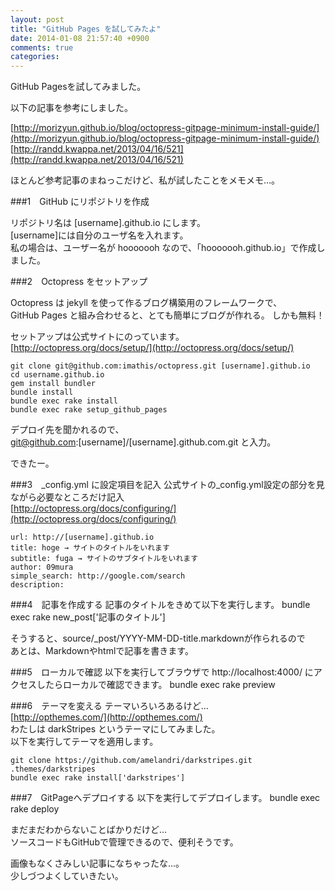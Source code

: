 ```yaml
---
layout: post
title: "GitHub Pages を試してみたよ"
date: 2014-01-08 21:57:40 +0900
comments: true
categories: 
---
```

GitHub Pagesを試してみました。

以下の記事を参考にしました。

[http://morizyun.github.io/blog/octopress-gitpage-minimum-install-guide/](http://morizyun.github.io/blog/octopress-gitpage-minimum-install-guide/)
[http://randd.kwappa.net/2013/04/16/521](http://randd.kwappa.net/2013/04/16/521)

ほとんど参考記事のまねっこだけど、私が試したことをメモメモ…。


###1　GitHub にリポジトリを作成

リポジトリ名は [username].github.io にします。  
[username]には自分のユーザ名を入れます。  
私の場合は、ユーザー名が hooooooh なので、「hooooooh.github.io」で作成しました。  

###2　Octopress をセットアップ

Octopress は jekyll を使って作るブログ構築用のフレームワークで、  
GitHub Pages と組み合わせると、とても簡単にブログが作れる。
しかも無料！

セットアップは公式サイトにのっています。  
[http://octopress.org/docs/setup/](http://octopress.org/docs/setup/)

    git clone git@github.com:imathis/octopress.git [username].github.io
    cd username.github.io
    gem install bundler
    bundle install
    bundle exec rake install
    bundle exec rake setup_github_pages

デプロイ先を聞かれるので、  
    git@github.com:[username]/[username].github.com.git
と入力。

できたー。

###3　_config.yml に設定項目を記入
公式サイトの_config.yml設定の部分を見ながら必要なところだけ記入  
[http://octopress.org/docs/configuring/](http://octopress.org/docs/configuring/)

    url: http://[username].github.io
    title: hoge → サイトのタイトルをいれます
    subtitle: fuga → サイトのサブタイトルをいれます
    author: 09mura
    simple_search: http://google.com/search
    description:

###4　記事を作成する
記事のタイトルをきめて以下を実行します。
    bundle exec rake new_post['記事のタイトル']

そうすると、source/_post/YYYY-MM-DD-title.markdownが作られるので  
あとは、Markdownやhtmlで記事を書きます。

###5　ローカルで確認
以下を実行してブラウザで http://localhost:4000/ にアクセスしたらローカルで確認できます。
    bundle exec rake preview

###6　テーマを変える
テーマいろいろあるけど…  
[http://opthemes.com/](http://opthemes.com/)  
わたしは darkStripes というテーマにしてみました。  
以下を実行してテーマを適用します。

    git clone https://github.com/amelandri/darkstripes.git .themes/darkstripes
    bundle exec rake install['darkstripes']

###7　GitPageへデプロイする
以下を実行してデプロイします。
    bundle exec rake deploy

まだまだわからないことばかりだけど…  
ソースコードもGitHubで管理できるので、便利そうです。

画像もなくさみしい記事になちゃったな...。  
少しづつよくしていきたい。


